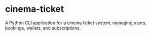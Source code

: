 # cinema-ticket
A Python CLI application for a cinema ticket system, managing users, bookings, wallets, and subscriptions.
